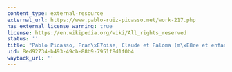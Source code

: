 ```yaml
---
content_type: external-resource
external_url: https://www.pablo-ruiz-picasso.net/work-217.php
has_external_license_warning: true
license: https://en.wikipedia.org/wiki/All_rights_reserved
status: ''
title: "Pablo Picasso, Fran\xE7oise, Claude et Paloma (m\xE8re et enfants) (1951)"
uid: 8ed92734-b493-49cb-88b9-7951f8d1f0b4
wayback_url: ''
---
```

